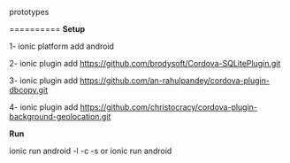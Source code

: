 prototypes

==========
**Setup**

1- ionic platform add android

2- ionic plugin add https://github.com/brodysoft/Cordova-SQLitePlugin.git

3- ionic plugin add https://github.com/an-rahulpandey/cordova-plugin-dbcopy.git

4- ionic plugin add https://github.com/christocracy/cordova-plugin-background-geolocation.git

**Run**

ionic run android -l -c -s or ionic run android
